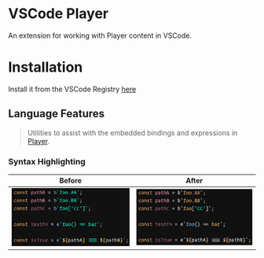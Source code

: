 # VSCode Player

An extension for working with Player content in VSCode.

# Installation

Install it from the VSCode Registry [here](https://marketplace.visualstudio.com/items?itemName=player-oss.vscode-player)

## Language Features

> Utilities to assist with the embedded bindings and expressions in [Player](https://player-ui.github.io/latest/tools/dsl#bindingsexpressions).

### Syntax Highlighting

| Before                             | After                            |
| ---------------------------------- | -------------------------------- |
| ![Before](media/vscode-before.png) | ![After](media/vscode-after.png) |
